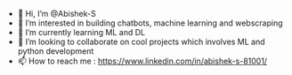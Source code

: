 - 👋 Hi, I’m @Abishek-S
- 👀 I’m interested in building chatbots, machine learning and webscraping
- 🌱 I’m currently learning ML and DL
- 💞️ I’m looking to collaborate on cool projects which involves ML and python development
- 📫 How to reach me : https://www.linkedin.com/in/abishek-s-81001/

<!---
Abishek-Suresh/Abishek-Suresh is a ✨ special ✨ repository because its `README.md` (this file) appears on your GitHub profile.
You can click the Preview link to take a look at your changes.
--->
